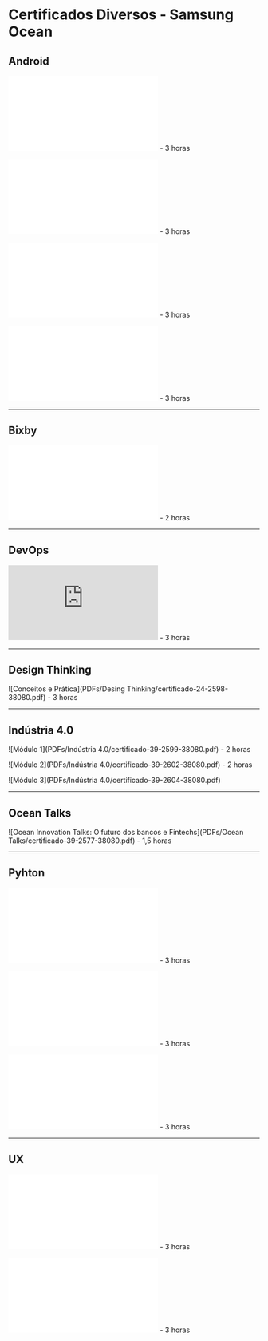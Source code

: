 # Certificados Diversos - Samsung Ocean
 
 ## Android
  
  ![Introdução](PDFs/Android/certificado-24-2586-38080.pdf) - 3 horas
  
  ![Laboratório](PDFs/Android/certificado-24-2588-38080.pdf) - 3 horas
  
  ![GPS com Google Maps](PDFs/Android/certificado-24-2592-38080.pdf) - 3 horas
  
  ![Webservices com Retrofit e Imagens com Glide](PDFs/Android/certificado-24-2596-38080.pdf) -  3 horas 

---
## Bixby
   ![Assistente Virtual de Voz em Bixby - Trazendo Inteligência à Interface](PDFs/Bixby/certificado-22-2584-38080.pdf) - 2 horas
   
---
## DevOps
   ![DevOps Git](https://github.com/Alisson-JP/CertificadosSO/blob/fd51703a0120a563a38849def3ad260916e7f8f0/PDFs/Desenvolvimento%20%C3%81gil%20-%20DevOps%20Git/certificado-24-2581-38080.pdf) - 3 horas

---
## Design Thinking
   ![Conceitos e Prática](PDFs/Desing Thinking/certificado-24-2598-38080.pdf) - 3 horas

---
## Indústria 4.0
   ![Módulo 1](PDFs/Indústria 4.0/certificado-39-2599-38080.pdf) - 2 horas

   ![Módulo 2](PDFs/Indústria 4.0/certificado-39-2602-38080.pdf) - 2 horas

   ![Módulo 3](PDFs/Indústria 4.0/certificado-39-2604-38080.pdf)

---
## Ocean Talks
   ![Ocean Innovation Talks: O futuro dos bancos e Fintechs](PDFs/Ocean Talks/certificado-39-2577-38080.pdf) - 1,5 horas

---
## Pyhton
![Linguagem Python: aprendendo a linguagem (Parte 1)](PDFs/Python/certificado-24-2587-38080.pdf) - 3 horas

![Linguagem Python: aprendendo a linguagem (Parte 2)](PDFs/Python/certificado-24-2595-38080.pdf) - 3 horas

![Consultando Bases SQL com Python (Parte 1)](PDFs/Python/certificado-24-2601-38080.pdf) - 3 horas

---
## UX
![Tópicos de UX para Design de Serviços](PDFs/UX/certificado-24-2590-38080.pdf) - 3 horas

![Tópicos de UX para IA: Experiências Ominicanal](PDFs/UX/certificado-24-2594-38080.pdf) - 3 horas
   

 
 
